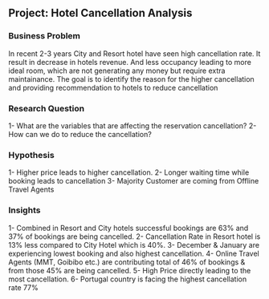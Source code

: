 ## Project: Hotel Cancellation Analysis

### Business Problem
In recent 2-3 years City and Resort hotel have seen high cancellation rate. It result in decrease in hotels revenue.
And less occupancy leading to more ideal room, which are not generating any money but require extra maintainance.
The goal is to identify the reason for the higher cancellation and providing recommendation to hotels to reduce cancellation
### Research Question
1- What are the variables that are affecting the reservation cancellation?
2- How can we do to reduce the cancellation?

### Hypothesis
1- Higher price leads to higher cancellation.
2- Longer waiting time while booking leads to cancellation
3- Majority Customer are coming from Offline Travel Agents

### Insights
1-  Combined in Resort and City hotels successful bookings are 63% and 37% of bookings are being cancelled.
2-  Cancellation Rate in Resort hotel is 13% less compared to City Hotel which is 40%.
3-  December & January are experiencing lowest booking and also highest cancellation.
4-  Online Travel Agents (MMT, Goibibo etc.) are contributing total of 46% of bookings & from those 45% are being cancelled.
5-  High Price directly leading to the most cancellation.
6-  Portugal country is facing the highest cancellation rate 77%

